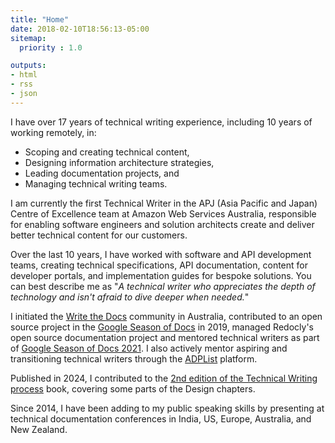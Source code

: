 ```yaml
---
title: "Home"
date: 2018-02-10T18:56:13-05:00
sitemap:
  priority : 1.0

outputs:
- html
- rss
- json
---
```

I have over 17 years of technical writing experience, including 10 years of working remotely, in:

- Scoping and creating technical content,
- Designing information architecture strategies,
- Leading documentation projects, and
- Managing technical writing teams.

I am currently the first Technical Writer in the APJ (Asia Pacific and Japan) Centre of Excellence team at Amazon Web Services Australia, responsible for enabling software engineers and solution architects create and deliver better technical content for our customers.

Over the last 10 years, I have worked with software and API development teams, creating technical specifications, API documentation, content for developer portals, and implementation guides for bespoke solutions.
You can best describe me as "_A technical writer who appreciates the depth of technology and isn't afraid to dive deeper when needed._"

I initiated the [Write the Docs](https://www.writethedocs.org/) community in Australia, contributed to an open source project in the [Google Season of Docs](https://developers.google.com/season-of-docs/docs/2019/participants) in 2019, managed Redocly's open source documentation project and mentored technical writers as part of [Google Season of Docs 2021](https://developers.google.com/season-of-docs/docs/participants). I also actively mentor aspiring and transitioning technical writers through the [ADPList](https://adplist.org/mentors/swapnil-ogale) platform. 

Published in 2024, I contributed to the [2nd edition of the Technical Writing process](https://boffin.education/the-technical-writing-process-2024-2nd-edition/) book, covering some parts of the Design chapters.

Since 2014, I have been adding to my public speaking skills by presenting at technical documentation conferences in India, US, Europe, Australia, and New Zealand.
